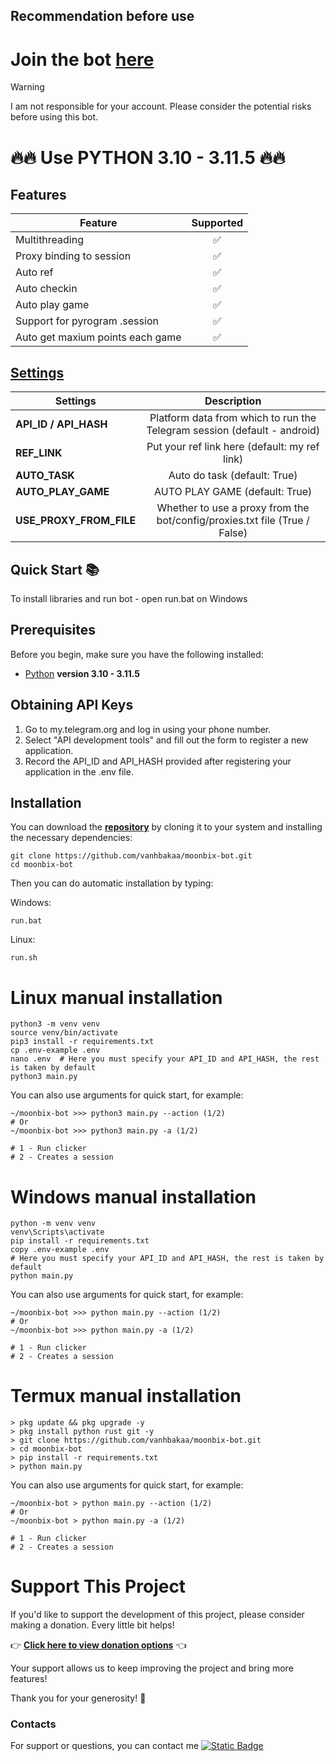 ## Recommendation before use

# Join the bot [here](https://t.me/Binance_Moonbix_bot/start?startApp=ref_6624523270&startapp=ref_6624523270&utm_medium=web_share_copy)

> [!WARNING]
> I am not responsible for your account. Please consider the potential risks before using this bot.

# 🔥🔥 Use PYTHON 3.10 - 3.11.5 🔥🔥

## Features  
| Feature                                                     | Supported  |
|---------------------------------------------------------------|:----------------:|
| Multithreading                                                |        ✅        |
| Proxy binding to session                                      |        ✅        |
| Auto ref                                                      |        ✅        |
| Auto checkin                                                  |        ✅        |
| Auto play game                                                |        ✅        |
| Support for pyrogram .session                                 |        ✅        |
Auto get maxium points each game        |        ✅        |
## [Settings](https://github.com/vanhbakaa/moonbix-bot/blob/main/.env-example)
| Settings | Description |
|----------------------------|:-------------------------------------------------------------------------------------------------------------:|
| **API_ID / API_HASH**      | Platform data from which to run the Telegram session (default - android)                                      |       
| **REF_LINK**               | Put your ref link here (default: my ref link)                                                                 |
| **AUTO_TASK**              | Auto do task (default: True)                                                                                  |
| **AUTO_PLAY_GAME**         | AUTO PLAY GAME (default: True)                                                                                |
| **USE_PROXY_FROM_FILE**    | Whether to use a proxy from the bot/config/proxies.txt file (True / False)                                    |


## Quick Start 📚

To install libraries and run bot - open run.bat on Windows

## Prerequisites
Before you begin, make sure you have the following installed:
- [Python](https://www.python.org/downloads/) **version 3.10 - 3.11.5**

## Obtaining API Keys
1. Go to my.telegram.org and log in using your phone number.
2. Select "API development tools" and fill out the form to register a new application.
3. Record the API_ID and API_HASH provided after registering your application in the .env file.

## Installation
You can download the [**repository**](https://github.com/vanhbakaa/Kaia-bot/) by cloning it to your system and installing the necessary dependencies:
```shell
git clone https://github.com/vanhbakaa/moonbix-bot.git
cd moonbix-bot
```

Then you can do automatic installation by typing:

Windows:
```shell
run.bat
```

Linux:
```shell
run.sh
```

# Linux manual installation
```shell
python3 -m venv venv
source venv/bin/activate
pip3 install -r requirements.txt
cp .env-example .env
nano .env  # Here you must specify your API_ID and API_HASH, the rest is taken by default
python3 main.py
```

You can also use arguments for quick start, for example:
```shell
~/moonbix-bot >>> python3 main.py --action (1/2)
# Or
~/moonbix-bot >>> python3 main.py -a (1/2)

# 1 - Run clicker
# 2 - Creates a session
```

# Windows manual installation
```shell
python -m venv venv
venv\Scripts\activate
pip install -r requirements.txt
copy .env-example .env
# Here you must specify your API_ID and API_HASH, the rest is taken by default
python main.py
```
You can also use arguments for quick start, for example:
```shell
~/moonbix-bot >>> python main.py --action (1/2)
# Or
~/moonbix-bot >>> python main.py -a (1/2)

# 1 - Run clicker
# 2 - Creates a session
```

# Termux manual installation
```
> pkg update && pkg upgrade -y
> pkg install python rust git -y
> git clone https://github.com/vanhbakaa/moonbix-bot.git
> cd moonbix-bot
> pip install -r requirements.txt
> python main.py
```

You can also use arguments for quick start, for example:
```termux
~/moonbix-bot > python main.py --action (1/2)
# Or
~/moonbix-bot > python main.py -a (1/2)

# 1 - Run clicker
# 2 - Creates a session 
```
# Support This Project

If you'd like to support the development of this project, please consider making a donation. Every little bit helps!

👉 **[Click here to view donation options](https://github.com/vanhbakaa/Donation/blob/main/README.md)** 👈

Your support allows us to keep improving the project and bring more features!

Thank you for your generosity! 🙌

### Contacts

For support or questions, you can contact me [![Static Badge](https://img.shields.io/badge/Telegram-Channel-Link?style=for-the-badge&logo=Telegram&logoColor=white&logoSize=auto&color=blue)](https://t.me/airdrop_tool_vanh)
